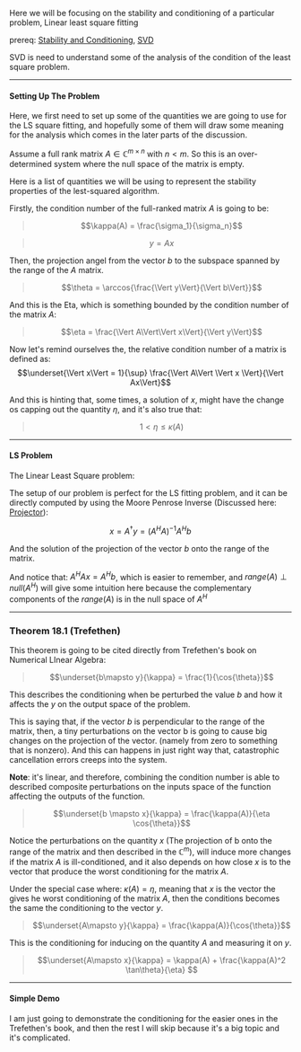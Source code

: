 Here we will be focusing on the stability and conditioning of a particular problem, Linear least square fitting 

prereq: [Stability and Conditioning](Stability%20and%20Conditioning.md), [SVD](Matrix%20Theory/Matrix%20Decomposition/SVD.md)

SVD is need to understand some of the analysis of the condition of the least square problem. 

---

#### **Setting Up The Problem**

Here, we first need to set up some of the quantities we are going to use for the LS square fitting, and hopefully some of them will draw some meaning for the analysis which comes in the later parts of the discussion. 

Assume a full rank matrix $A\in \mathbb{C}^{m\times n}$ with $n < m$. So this is an over-determined system where the null space of the matrix is empty. 

Here is a list of quantities we will be using to represent the stability properties of the lest-squared algorithm. 

Firstly, the condition number of the full-ranked matrix $A$ is going to be: 

> $$\kappa(A) = \frac{\sigma_1}{\sigma_n}$$

> $$y = Ax$$

Then, the projection angel from the vector $b$ to the subspace spanned by the range of the $A$ matrix.

> $$\theta = \arccos{\frac{\Vert y\Vert}{\Vert b\Vert}}$$

And this is the Eta, which is something bounded by the condition number of the matrix $A$: 

> $$\eta = \frac{\Vert A\Vert\Vert x\Vert}{\Vert y\Vert}$$

Now let's remind ourselves the, the relative condition number of a matrix is defined as: 
$$\underset{\Vert x\Vert = 1}{\sup} \frac{\Vert A\Vert \Vert x \Vert}{\Vert Ax\Vert}$$

And this is hinting that, some times, a solution of $x$,  might have the change os capping out the quantity $\eta$, and it's also true that: 

> $$1 < \eta \leq \kappa(A)$$

---
#### **LS Problem**

The Linear Least Square problem: 

The setup of our problem is perfect for the LS fitting problem, and it can be directly computed by using the Moore Penrose Inverse (Discussed here: [Projector](Matrix%20Theory/Projector.md)): 

$$x = A^\dagger y = (A^HA)^{-1}A^Hb$$

And the solution of the projection of the vector $b$ onto the range of the matrix. 

And notice that: $A^HAx = A^Hb$, which is easier to remember, and $range(A)\perp null(A^H)$ will give some intuition here because the complementary components of the $range(A)$ is in the null space of $A^H$

---

### **Theorem 18.1 (Trefethen)**

This theorem is going to be cited directly from Trefethen's book on Numerical LInear Algebra: 

> $$\underset{b\mapsto y}{\kappa} = \frac{1}{\cos{\theta}}$$

This describes the conditioning when be perturbed the value $b$ and how it affects the $y$ on the output space of the problem. 

This is saying that, if the vector $b$ is perpendicular to the range of the matrix, then, a tiny perturbations on the vector b is going to cause big changes on the projection of the vector. (namely from zero to something that is nonzero). And this can happens in just right way that, catastrophic cancellation errors creeps into the system. 

**Note**:  it's linear, and therefore, combining the condition number is able to described composite perturbations on the inputs space of the function affecting the outputs of the function. 

> $$\underset{b \mapsto x}{\kappa} = \frac{\kappa(A)}{\eta \cos{\theta}}$$


Notice the perturbations on the quantity $x$ (The projection of b onto the range of the matrix and then described in the $\mathbb{C}^m$), will induce more changes if the matrix $A$ is ill-conditioned, and it also depends on how close $x$ is to the vector that produce the worst conditioning for the matrix $A$. 

Under the special case where: $\kappa(A) = \eta$, meaning that $x$ is the vector the gives he worst conditioning of the matrix $A$, then the conditions becomes the same the conditioning to the vector $y$. 

> $$\underset{A\mapsto y}{\kappa} = \frac{\kappa(A)}{\cos{\theta}}$$

This is the conditioning for inducing on the quantity $A$ and measuring it on $y$. 

> $$\underset{A\mapsto x}{\kappa} = \kappa(A) + \frac{\kappa(A)^2 \tan\theta}{\eta} $$

--- 

#### **Simple Demo**

I am just going to demonstrate the conditioning for the easier ones in the Trefethen's book, and then the rest I will skip because it's a big topic and it's complicated. 

